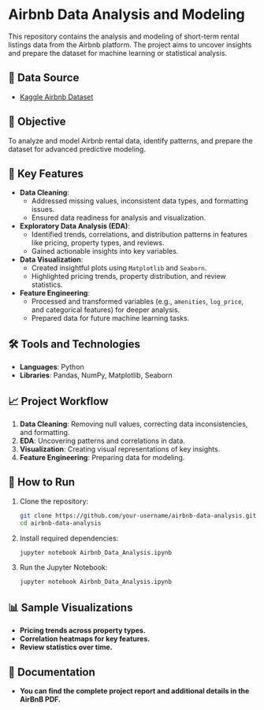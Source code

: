 # Airbnb Data Analysis and Modeling

This repository contains the analysis and modeling of short-term rental listings data from the Airbnb platform. The project aims to uncover insights and prepare the dataset for machine learning or statistical analysis.

## 📂 Data Source
- [Kaggle Airbnb Dataset](https://www.kaggle.com/datasets/paramvir705/airbnb-data)

## 🎯 Objective
To analyze and model Airbnb rental data, identify patterns, and prepare the dataset for advanced predictive modeling.

## 🚀 Key Features
- **Data Cleaning**: 
  - Addressed missing values, inconsistent data types, and formatting issues.
  - Ensured data readiness for analysis and visualization.
- **Exploratory Data Analysis (EDA)**: 
  - Identified trends, correlations, and distribution patterns in features like pricing, property types, and reviews.
  - Gained actionable insights into key variables.
- **Data Visualization**: 
  - Created insightful plots using `Matplotlib` and `Seaborn`.
  - Highlighted pricing trends, property distribution, and review statistics.
- **Feature Engineering**: 
  - Processed and transformed variables (e.g., `amenities`, `log_price`, and categorical features) for deeper analysis.
  - Prepared data for future machine learning tasks.

## 🛠️ Tools and Technologies
- **Languages**: Python
- **Libraries**: Pandas, NumPy, Matplotlib, Seaborn

## 📈 Project Workflow
1. **Data Cleaning**: Removing null values, correcting data inconsistencies, and formatting.
2. **EDA**: Uncovering patterns and correlations in data.
3. **Visualization**: Creating visual representations of key insights.
4. **Feature Engineering**: Preparing data for modeling.

## 📝 How to Run
1. Clone the repository:
   ```bash
   git clone https://github.com/your-username/airbnb-data-analysis.git
   cd airbnb-data-analysis
2. Install required dependencies:
   ```bash
   jupyter notebook Airbnb_Data_Analysis.ipynb
3. Run the Jupyter Notebook:
   ```bash
   jupyter notebook Airbnb_Data_Analysis.ipynb
## 📊 Sample Visualizations
- **Pricing trends across property types.**
- **Correlation heatmaps for key features.**
- **Review statistics over time.**

## 📄 Documentation
- **You can find the complete project report and additional details in the AirBnB PDF.**
   
